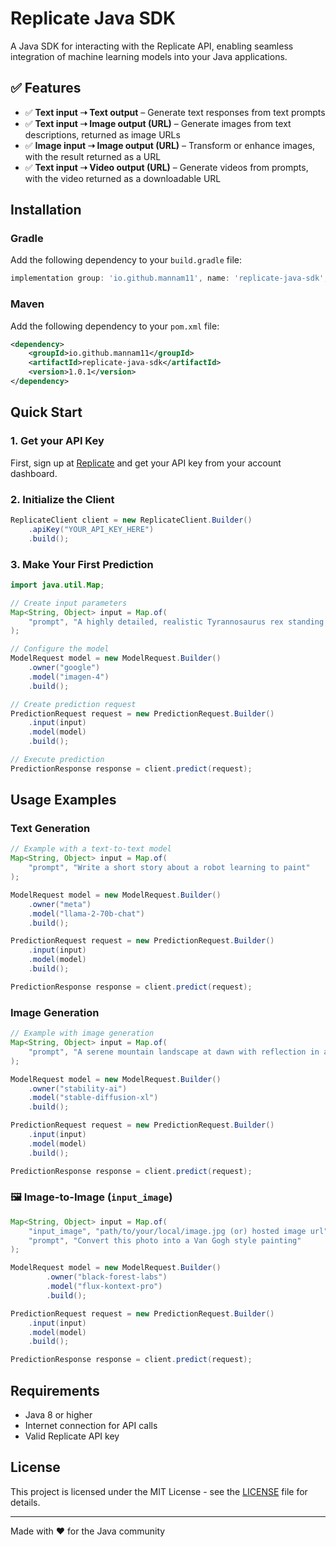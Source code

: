 # Replicate Java SDK

A Java SDK for interacting with the Replicate API, enabling seamless integration of machine learning models into your Java applications.

## ✅ Features

- ✅ **Text input ➝ Text output** – Generate text responses from text prompts
- ✅ **Text input ➝ Image output (URL)** – Generate images from text descriptions, returned as image URLs
- ✅ **Image input ➝ Image output (URL)** – Transform or enhance images, with the result returned as a URL
- ✅ **Text input ➝ Video output (URL)** – Generate videos from prompts, with the video returned as a downloadable URL


## Installation

### Gradle
Add the following dependency to your `build.gradle` file:

```gradle
implementation group: 'io.github.mannam11', name: 'replicate-java-sdk', version: '1.0.1'
```

### Maven
Add the following dependency to your `pom.xml` file:

```xml
<dependency>
    <groupId>io.github.mannam11</groupId>
    <artifactId>replicate-java-sdk</artifactId>
    <version>1.0.1</version>
</dependency>
```

## Quick Start

### 1. Get your API Key
First, sign up at [Replicate](https://replicate.com) and get your API key from your account dashboard.

### 2. Initialize the Client
```java
ReplicateClient client = new ReplicateClient.Builder()
    .apiKey("YOUR_API_KEY_HERE")
    .build();
```

### 3. Make Your First Prediction
```java
import java.util.Map;

// Create input parameters
Map<String, Object> input = Map.of(
    "prompt", "A highly detailed, realistic Tyrannosaurus rex standing in a lush, prehistoric Cretaceous forest at sunset, with dramatic lighting highlighting its textured scales and powerful build. The background features dense ferns and towering ancient trees, with mist rising from the forest floor, creating a cinematic and lifelike atmosphere."
);

// Configure the model
ModelRequest model = new ModelRequest.Builder()
    .owner("google")
    .model("imagen-4")
    .build();

// Create prediction request
PredictionRequest request = new PredictionRequest.Builder()
    .input(input)
    .model(model)
    .build();

// Execute prediction
PredictionResponse response = client.predict(request);
```

## Usage Examples

### Text Generation
```java
// Example with a text-to-text model
Map<String, Object> input = Map.of(
    "prompt", "Write a short story about a robot learning to paint"
);

ModelRequest model = new ModelRequest.Builder()
    .owner("meta")
    .model("llama-2-70b-chat")
    .build();

PredictionRequest request = new PredictionRequest.Builder()
    .input(input)
    .model(model)
    .build();

PredictionResponse response = client.predict(request);
```

### Image Generation
```java
// Example with image generation
Map<String, Object> input = Map.of(
    "prompt", "A serene mountain landscape at dawn with reflection in a crystal clear lake"
);

ModelRequest model = new ModelRequest.Builder()
    .owner("stability-ai")
    .model("stable-diffusion-xl")
    .build();

PredictionRequest request = new PredictionRequest.Builder()
    .input(input)
    .model(model)
    .build();

PredictionResponse response = client.predict(request);
```

### 🖼️ Image-to-Image (`input_image`)

```java
Map<String, Object> input = Map.of(
    "input_image", "path/to/your/local/image.jpg (or) hosted image url",  
    "prompt", "Convert this photo into a Van Gogh style painting"
);

ModelRequest model = new ModelRequest.Builder()
        .owner("black-forest-labs")
        .model("flux-kontext-pro")
        .build();

PredictionRequest request = new PredictionRequest.Builder()
    .input(input)
    .model(model)
    .build();

PredictionResponse response = client.predict(request);
```

## Requirements

- Java 8 or higher
- Internet connection for API calls
- Valid Replicate API key

## License

This project is licensed under the MIT License - see the [LICENSE](LICENSE) file for details.

---

Made with ❤️ for the Java community